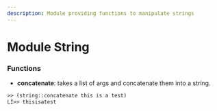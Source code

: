 ```yaml
---
description: Module providing functions to manipulate strings
---
```


# Module String

### **Functions**
* **concatenate**: takes a list of args and concatenate them into a string.

```lisp
>> (string::concatenate this is a test)
LI>> thisisatest
```


